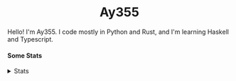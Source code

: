 <h1 align="center"><b>Ay355</b></h1>


Hello! I'm Ay355. I code mostly in Python and Rust, and I'm learning Haskell and Typescript.


#### Some Stats


<details>
<summary>Stats</summary>
<br>
 
<a href="https://github.com/Ay-355">
 <img align="center" src="https://github-readme-stats.vercel.app/api?username=Ay-355&theme=tokyonight&show_icons=true&count_private=true&hide_border=true" />
</a><a href="https://github.com/Ay-355">
  <img align="center" src="https://github-readme-stats.vercel.app/api/top-langs/?username=Ay-355&hide=toml,yaml,cmake&layout=compact&langs_count=8&theme=tokyonight&hide_border=true" />
</a>

 
&nbsp; <!-- Space character to put some space between the different stat types. -->

 
<!--START_SECTION:waka-->
**🐱 My GitHub Data** 

> 🏆 628 Contributions in the Year 2021
 > 
> 📦 1.7 kB Used in GitHub's Storage 
 > 
> 🚫 Not Opted to Hire
 > 
> 📜 14 Public Repositories 
 > 
> 🔑 3 Private Repositories  
 > 
**I'm a Night 🦉** 

```text
🌞 Morning    21 commits     █░░░░░░░░░░░░░░░░░░░░░░░░   6.98% 
🌆 Daytime    126 commits    ██████████░░░░░░░░░░░░░░░   41.86% 
🌃 Evening    146 commits    ████████████░░░░░░░░░░░░░   48.5% 
🌙 Night      8 commits      ░░░░░░░░░░░░░░░░░░░░░░░░░   2.66%

```
📅 **I'm Most Productive on Monday** 

```text
Monday       54 commits     ████░░░░░░░░░░░░░░░░░░░░░   17.94% 
Tuesday      38 commits     ███░░░░░░░░░░░░░░░░░░░░░░   12.62% 
Wednesday    33 commits     ██░░░░░░░░░░░░░░░░░░░░░░░   10.96% 
Thursday     48 commits     ████░░░░░░░░░░░░░░░░░░░░░   15.95% 
Friday       47 commits     ████░░░░░░░░░░░░░░░░░░░░░   15.61% 
Saturday     47 commits     ████░░░░░░░░░░░░░░░░░░░░░   15.61% 
Sunday       34 commits     ██░░░░░░░░░░░░░░░░░░░░░░░   11.3%

```


📊 **This Week I Spent My Time On** 

```text
💬 Programming Languages: 
Makefile                 15 mins             █████████░░░░░░░░░░░░░░░░   37.74% 
CMake                    15 mins             █████████░░░░░░░░░░░░░░░░   37.58% 
JSON                     3 mins              ██░░░░░░░░░░░░░░░░░░░░░░░   8.0% 
C++                      3 mins              ██░░░░░░░░░░░░░░░░░░░░░░░   7.69% 
PowerShell               2 mins              █░░░░░░░░░░░░░░░░░░░░░░░░   6.03%

🔥 Editors: 
Neovim                   42 mins             █████████████████████████   100.0%

🐱‍💻 Projects: 
typing-game              13 mins             ████████░░░░░░░░░░░░░░░░░   32.77% 
calc                     11 mins             ██████░░░░░░░░░░░░░░░░░░░   26.58% 
breakout                 5 mins              ███░░░░░░░░░░░░░░░░░░░░░░   13.29% 
cpufetch                 4 mins              ██░░░░░░░░░░░░░░░░░░░░░░░   11.16% 
cube-timer               3 mins              ██░░░░░░░░░░░░░░░░░░░░░░░   8.52%

💻 Operating System: 
Windows                  42 mins             █████████████████████████   100.0%

```

**I Mostly Code in Python** 

```text
Python                   8 repos             ██████████████████░░░░░░░   72.73% 
HTML                     1 repo              ██░░░░░░░░░░░░░░░░░░░░░░░   9.09% 
C++                      1 repo              ██░░░░░░░░░░░░░░░░░░░░░░░   9.09% 
Rust                     1 repo              ██░░░░░░░░░░░░░░░░░░░░░░░   9.09%

```



 Last Updated on 28/12/2021
<!--END_SECTION:waka-->
</details>
